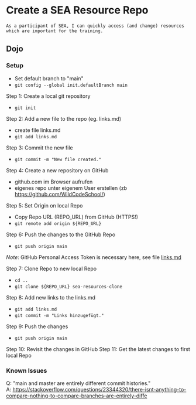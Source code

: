 # Create a SEA Resource Repo

    As a participant of SEA, I can quickly access (and change) resources which are important for the training.

## Dojo

### Setup

* Set default branch to "main"
* `git config --global init.defaultBranch main`

Step 1: Create a local git repository 

* `git init`

Step 2: Add a new file to the repo (eg. links.md)

* create file links.md
* `git add links.md`

Step 3: Commit the new file

* `git commit -m "New file created."`

Step 4: Create a new repository on GitHub

* github.com im Browser aufrufen
* eigenes repo unter eigenem User erstellen (zb https://github.com/WildCodeSchool/)

Step 5: Set Origin on local Repo

* Copy Repo URL (REPO_URL) from GitHub (HTTPS!)
* `git remote add origin ${REPO_URL}`

Step 6: Push the changes to the GitHub Repo

* `git push origin main`

_Note_: GitHub Personal Access Token is necessary here, see file [links.md](../links/links.md)

Step 7: Clone Repo to new local Repo

* `cd ..`
* `git clone ${REPO_URL} sea-resources-clone`

Step 8: Add new links to the links.md

* `git add links.md`
* `git commit -m "Links hinzugefügt."`

Step 9: Push the changes

* `git push origin main`

Step 10: Revisit the changes in GitHub
Step 11: Get the latest changes to first local Repo

### Known Issues

Q: "main and master are entirely different commit histories."  
A: https://stackoverflow.com/questions/23344320/there-isnt-anything-to-compare-nothing-to-compare-branches-are-entirely-diffe


